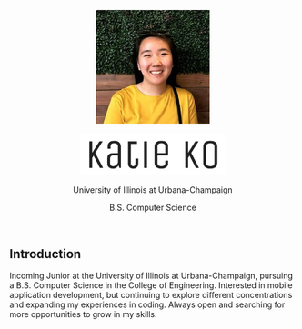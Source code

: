 <p align="center">
  <img src="https://raw.githubusercontent.com/ktko/ktko.github.io/master/media/profilepic.png" width="200" height="200" title="Logo">
</p>
<p align="center">
  <img src="https://raw.githubusercontent.com/ktko/ktko.github.io/master/media/katie.png" width="256" title="Logo">
</p>
<p align="center">University of Illinois at Urbana-Champaign</p>
<p align="center">B.S. Computer Science</p><br/>

## Introduction
Incoming Junior at the University of Illinois at Urbana-Champaign, pursuing a B.S. Computer Science in the College of Engineering. Interested in mobile application development, but continuing to explore different concentrations and expanding my experiences in coding. Always open and searching for more opportunities to grow in my skills.
